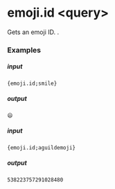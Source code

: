 # emoji.id &lt;query&gt;
		
Gets an emoji ID. .

### Examples

##### input
```{emoji.id;smile}```

##### output
```😄```


##### input
```{emoji.id;aguildemoji}```

##### output
```538223757291028480```